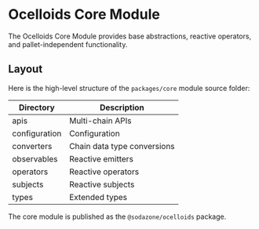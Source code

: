 # Ocelloids Core Module

The Ocelloids Core Module provides base abstractions, reactive operators, and pallet-independent functionality.

## Layout

Here is the high-level structure of the `packages/core` module source folder:

| Directory                    | Description                               |
|------------------------------|-------------------------------------------|
|  apis                        | Multi-chain APIs                          |
|  configuration               | Configuration                             |
|  converters                  | Chain data type conversions               |
|  observables                 | Reactive emitters                         |
|  operators                   | Reactive operators                        |
|  subjects                    | Reactive subjects                         |
|  types                       | Extended types                            |

The core module is published as the `@sodazone/ocelloids` package.